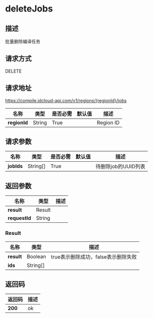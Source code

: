 # deleteJobs


## 描述
批量删除编译任务

## 请求方式
DELETE

## 请求地址
https://compile.jdcloud-api.com/v1/regions/{regionId}/jobs

|名称|类型|是否必需|默认值|描述|
|---|---|---|---|---|
|**regionId**|String|True| |Region ID|

## 请求参数
|名称|类型|是否必需|默认值|描述|
|---|---|---|---|---|
|**jobIds**|String[]|True| |待删除job的UUID列表|


## 返回参数
|名称|类型|描述|
|---|---|---|
|**result**|Result| |
|**requestId**|String| |

### Result
|名称|类型|描述|
|---|---|---|
|**result**|Boolean|true表示删除成功，false表示删除失败|
|**ids**|String[]| |

## 返回码
|返回码|描述|
|---|---|
|**200**|ok|
